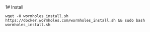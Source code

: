 1# Install
```
wget -O wormholes_install.sh https://docker.wormholes.com/wormholes_install.sh && sudo bash wormholes_install.sh
```

#
